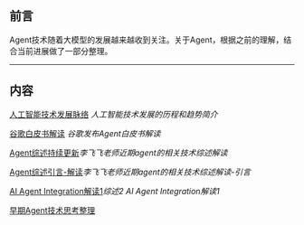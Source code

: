 ## 前言

Agent技术随着大模型的发展越来越收到关注。关于Agent，根据之前的理解，结合当前进展做了一部分整理。


---


## 内容


[人工智能技术发展脉络](https://github.com/xiangyuliu/material_arrangement/blob/main/agent/AI%E5%8E%86%E7%A8%8B%E5%92%8C%E8%B6%8B%E5%8A%BF.md) *人工智能技术发展的历程和趋势简介*

[谷歌白皮书解读](https://github.com/xiangyuliu/material_arrangement/blob/main/agent/ANTHROPIC_%E8%A7%A3%E8%AF%BB.md) *谷歌发布Agent白皮书解读*



[Agent综述持续更新](https://github.com/xiangyuliu/material_arrangement/blob/main/agent/agent_survey%E8%A7%A3%E8%AF%BB.md)*李飞飞老师近期agent的相关技术综述解读*




[Agent综述引言-解读](https://github.com/xiangyuliu/material_arrangement/blob/main/agent/agent_survey%E8%A7%A3%E8%AF%BB_introduction.md)*李飞飞老师近期agent的相关技术综述解读-引言*




[AI Agent Integration解读1](https://github.com/xiangyuliu/material_arrangement/blob/main/agent/agent_survey%E8%A7%A3%E8%AF%BBAIAgent%E6%95%B4%E5%90%881.md)*综述2 AI Agent Integration解读1*



[早期Agent技术思考整理](https://github.com/xiangyuliu/material_arrangement/blob/main/agent/agent.md)


